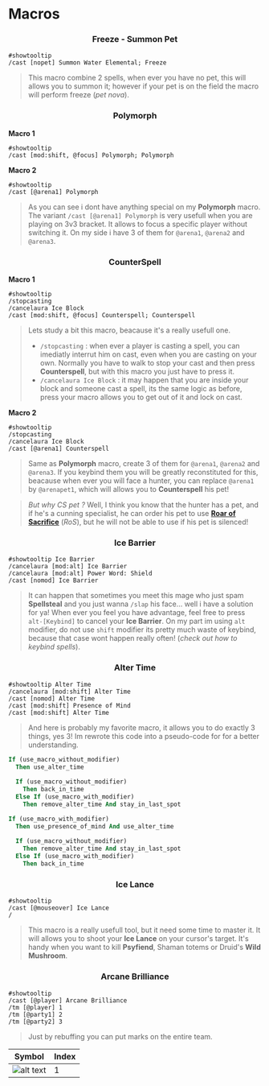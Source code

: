# Macros

<h3 align="center"> Freeze - Summon Pet </h3>

```
#showtooltip
/cast [nopet] Summon Water Elemental; Freeze
```

> This macro combine 2 spells, when ever you have no pet, this will allows you to summon it; however if your pet is on the field the macro will perform freeze (*pet nova*).

<h3 align="center"> Polymorph </h3>

**Macro 1**

```
#showtooltip
/cast [mod:shift, @focus] Polymorph; Polymorph
```

**Macro 2**

```
#showtooltip
/cast [@arena1] Polymorph
```
> As you can see i dont have anything special on my **Polymorph** macro. The variant `/cast [@arena1] Polymorph` is very usefull when you are playing on 3v3 bracket. It allows to focus a specific player without switching it. On my side i have 3 of them for `@arena1`, `@arena2` and `@arena3`.

<h3 align="center"> CounterSpell </h3>

**Macro 1**

```
#showtooltip
/stopcasting
/cancelaura Ice Block
/cast [mod:shift, @focus] Counterspell; Counterspell
```

> Lets study a bit this macro, beacause it's a really usefull one. 
> - `/stopcasting` : when ever a player is casting a spell, you can imediatly interrut him on cast, even when you are casting on your own. Normally you have to walk to stop your cast and then press **Counterspell**, but with this macro you just have to press it.
> - `/cancelaura Ice Block` : it may happen that you are inside your block and someone cast a spell, its the same logic as before, press your macro allows you to get out of it and lock on cast.

**Macro 2**

```
#showtooltip
/stopcasting
/cancelaura Ice Block
/cast [@arena1] Counterspell
```

> Same as **Polymorph** macro, create 3 of them for `@arena1`, `@arena2` and `@arena3`. If you keybind them you will be greatly reconstituted for this, beacause when ever you will face a hunter, you can replace `@arena1` by `@arenapet1`, which will allows you to **Counterspell** his pet!

> *But why CS pet ?* Well, I think you know that the hunter has a pet, and if he's a cunning specialist, he can order his pet to use [**Roar of Sacrifice**](https://www.wowhead.com/spell=67481/roar-of-sacrifice) (*RoS*), but he will not be able to use if his pet is silenced!

<h3 align="center"> Ice Barrier </h3>

```
#showtooltip Ice Barrier
/cancelaura [mod:alt] Ice Barrier
/cancelaura [mod:alt] Power Word: Shield
/cast [nomod] Ice Barrier
```

> It can happen that sometimes you meet this mage who just spam **Spellsteal** and you just wanna `/slap` his face... well i have a solution for ya! When ever you feel you have advantage, feel free to press `alt-[Keybind]` to cancel your **Ice Barrier**. On my part im using `alt` modifier, do not use `shift` modifier its pretty much waste of keybind, because that case wont happen really often! (*check out how to keybind spells*).

<h3 align="center"> Alter Time </h3>

```
#showtooltip Alter Time
/cancelaura [mod:shift] Alter Time
/cast [nomod] Alter Time
/cast [mod:shift] Presence of Mind
/cast [mod:shift] Alter Time
```

> And here is probably my favorite macro, it allows you to do exactly 3 things, yes 3! Im rewrote this code into a pseudo-code for for a better understanding.

```Pascal
If (use_macro_without_modifier)
  Then use_alter_time
  
  If (use_macro_without_modifier)
    Then back_in_time  
  Else If (use_macro_with_modifier)
    Then remove_alter_time And stay_in_last_spot

If (use_macro_with_modifier)
  Then use_presence_of_mind And use_alter_time
  
  If (use_macro_without_modifier)
    Then remove_alter_time And stay_in_last_spot
  Else If (use_macro_with_modifier)
    Then back_in_time
```

<h3 align="center"> Ice Lance </h3>

```
#showtooltip
/cast [@mouseover] Ice Lance
/
```
> This macro is a really usefull tool, but it need some time to master it. It will allows you to shoot your **Ice Lance** on your cursor's target. It's handy when you want to kill **Psyfiend**, Shaman totems or Druid's **Wild Mushroom**.

<h3 align="center"> Arcane Brilliance </h3>

```
#showtooltip
/cast [@player] Arcane Brilliance
/tm [@player] 1
/tm [@party1] 2
/tm [@party2] 3
```

> Just by rebuffing you can put marks on the entire team.

| Symbol | Index |
|:------:| ----- |
| ![alt text](https://vignette.wikia.nocookie.net/wowwiki/images/7/73/IconSmall_RaidSkull.png/revision/latest?cb=20071030174221) | 1 |

